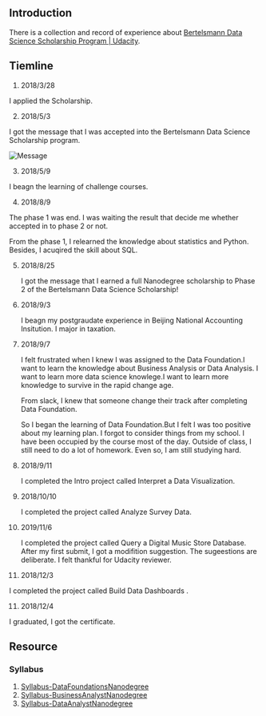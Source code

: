 ## Introduction

There is a collection and record of experience about [Bertelsmann Data Science Scholarship Program \| Udacity](https://www.udacity.com/bertelsmann-data-scholarships).



## Tiemline

1. 2018/3/28

 I applied the Scholarship.
 
2. 2018/5/3

 I got the message that I was accepted into the Bertelsmann Data Science Scholarship program.
 
 ![Message](https://ws1.sinaimg.cn/large/006tNbRwly1fxuy5cyiquj30u00u04qp.jpg)
 
3. 2018/5/9

 I beagn the learning of challenge courses.
 
4. 2018/8/9

  The phase 1 was end. I was waiting the result that decide me whether accepted in to phase 2 or not.
  
  From the phase 1, I relearned the knowledge about statistics and Python. Besides, I acuqired the skill about SQL.
  
  
5. 2018/8/25

   I got the message that I earned a full Nanodegree scholarship to Phase 2 of the Bertelsmann Data Science Scholarship!
   
6. 2018/9/3
   
   I beagn my postgraudate experience in Beijing National Accounting Insitution. I major in taxation.
   
7. 2018/9/7

   I felt frustrated when I knew I was assigned to the Data Foundation.I want to learn the knowledge about Business Analysis or Data Analysis. I want to learn more data science knowlege.I want to learn more knowledge to survive in the rapid change age.
   
   From slack, I knew that someone change their track after completing Data Foundation.
   
   So I began the learning of Data Foundation.But I felt I was too positive about my learning plan. I forgot to consider things from my school. I have been occupied by the course most of the day. Outside of class, I still need to do a lot of homework. Even so, I am still studying hard.
   
8. 2018/9/11   

   I completed the Intro​ project called ​Interpret​ ​a​ ​Data​ ​Visualization​ .

   
8. 2018/10/10

   I completed the project called  Analyze Survey Data.

9. 2019/11/6

   I completed the project called Query a Digital Music Store Database. After my first submit, I got a modifition suggestion. The sugeestions are deliberate. I felt thankful for Udacity reviewer.
 

10. 2018/12/3

   I completed the project called Build Data Dashboards .

11. 2018/12/4

   I graduated, I got the certificate.

## Resource

### Syllabus

1. [Syllabus-DataFoundationsNanodegree](https://github.com/Echocruise/data-foundations/blob/master/Syllabus/Syllabus-DataFoundationsNanodegree.pdf)
2. [Syllabus-BusinessAnalystNanodegree](https://github.com/Echocruise/data-foundations/blob/master/Syllabus/Syllabus-BusinessAnalystNanodegree.pdf)
3. [Syllabus-DataAnalystNanodegree](https://github.com/Echocruise/data-foundations/blob/master/Syllabus/Syllabus-DataAnalystNanodegree.pdf)











































































 


